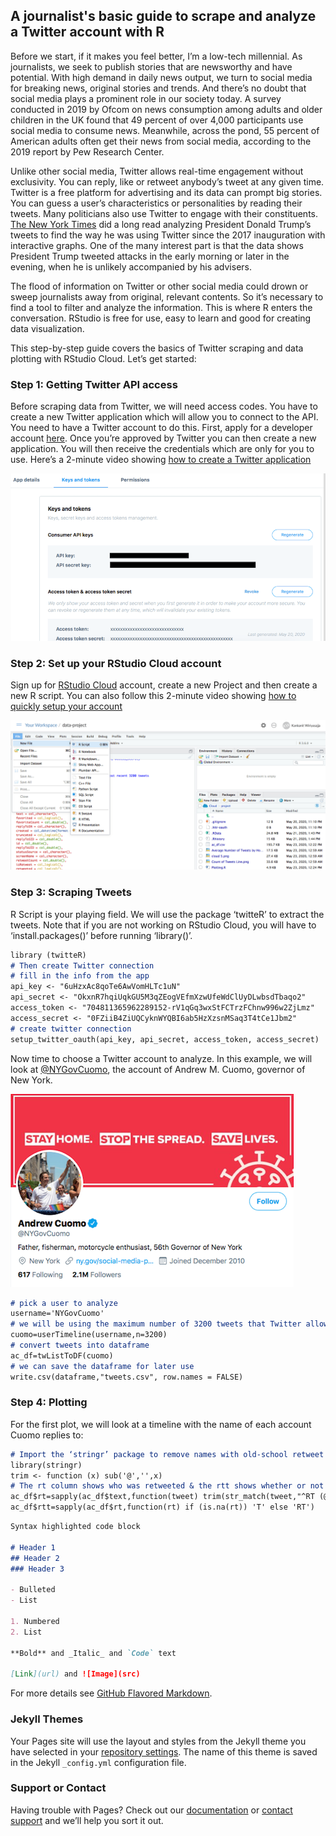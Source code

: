 ## A journalist's basic guide to scrape and analyze a Twitter account with R

Before we start, if it makes you feel better, I’m a low-tech millennial. 
As journalists, we seek to publish stories that are newsworthy and have potential. With high demand in daily news output, we turn to social media for breaking news, original stories and trends. And there’s no doubt that social media plays a prominent role in our society today. A survey conducted in 2019 by Ofcom on news consumption among adults and older children in the UK found that 49 percent of over 4,000 participants use social media to consume news. Meanwhile, across the pond, 55 percent of American adults often get their news from social media, according to the 2019 report by Pew Research Center.

Unlike other social media, Twitter allows real-time engagement without exclusivity. You can reply, like or retweet anybody’s tweet at any given time. Twitter is a free platform for advertising and its data can prompt big stories. You can guess a user’s characteristics or personalities by reading their tweets. Many politicians also use Twitter to engage with their constituents. [The New York Times](https://www.nytimes.com/interactive/2019/11/02/us/politics/trump-twitter-presidency.html) did a long read analyzing President Donald Trump’s tweets to find the way he was using Twitter since the 2017 inauguration with interactive graphs. One of the many interest part is that the data shows President Trump tweeted attacks in the early morning or later in the evening, when he is unlikely accompanied by his advisers.

The flood of information on Twitter or other social media could drown or sweep journalists away from original, relevant contents. So it’s necessary to find a tool to filter and analyze the information. This is where R enters the conversation. RStudio is free for use, easy to learn and good for creating data visualization.

This step-by-step guide covers the basics of Twitter scraping and data plotting with RStudio Cloud. Let’s get started:

### Step 1: Getting Twitter API access
Before scraping data from Twitter, we will need access codes. You have to create a new Twitter application which will allow you to connect to the API. You need to have a Twitter account to do this. First, apply for a developer account [here](https://developer.twitter.com/en/apply-for-access.html). Once you’re approved by Twitter you can then create a new application. You will then receive the credentials which are only for you to use.
Here’s a 2-minute video showing [how to create a Twitter application](https://www.youtube.com/watch?v=LpLYQz_3hA0&t=2s)

<img src="photo/Access-key.png" alt="hi" class="inline"/>

### Step 2: Set up your RStudio Cloud account 
Sign up for [RStudio Cloud](https://rstudio.cloud) account, create a new Project and then create a new R script.
You can also follow this 2-minute video showing [how to quickly setup your account](https://www.youtube.com/watch?v=U-pLWJO6-P4)

<img src="photo/new-R-script.png" alt="hi" class="inline"/>

### Step 3: Scraping Tweets
R Script is your playing field. We will use the package ‘twitteR’ to extract the tweets. Note that if you are not working on RStudio Cloud, you will have to ‘install.packages()’ before running ‘library()’.

```markdown
library (twitteR)
# Then create Twitter connection
# fill in the info from the app
api_key <- "6uHzxAc8qoTe6AwVomHLTc1uN"
api_secret <- "OkxnR7hqiUqkGU5M3qZEogVEfmXzwUfeWdClUyDLwbsdTbaqo2"
access_token <- "704811365962289152-rV1qGq3wxStFCTrzFChnw996w2ZjLmz"
access_secret <- "0FZiiB4ZiUQCyknWYQBI6ab5HzXzsnMSaq3T4tCe1Jbm2"
# create twitter connection
setup_twitter_oauth(api_key, api_secret, access_token, access_secret)
```
Now time to choose a Twitter account to analyze. In this example, we will look at [@NYGovCuomo](https://twitter.com/NYGovCuomo), the account of Andrew M. Cuomo, governor of New York.

<img src="photo/cuomo.png" alt="hi" class="inline"/>

```markdown
# pick a user to analyze
username='NYGovCuomo'
# we will be using the maximum number of 3200 tweets that Twitter allows viewing
cuomo=userTimeline(username,n=3200)
# convert tweets into dataframe
ac_df=twListToDF(cuomo)
# we can save the dataframe for later use 
write.csv(dataframe,"tweets.csv", row.names = FALSE)
```

### Step 4: Plotting
For the first plot, we will look at a timeline with the name of each account Cuomo replies to:

```markdown
# Import the ‘stringr’ package to remove names with old-school retweet text or ‘RT’
library(stringr)
trim <- function (x) sub('@','',x)
# The rt column shows who was retweeted & the rtt shows whether or not it was a retweet
ac_df$rt=sapply(ac_df$text,function(tweet) trim(str_match(tweet,"^RT (@[[:alnum:]_]*)")[2]))
ac_df$rtt=sapply(ac_df$rt,function(rt) if (is.na(rt)) 'T' else 'RT')
```



```markdown
Syntax highlighted code block

# Header 1
## Header 2
### Header 3

- Bulleted
- List

1. Numbered
2. List

**Bold** and _Italic_ and `Code` text

[Link](url) and ![Image](src)
```

For more details see [GitHub Flavored Markdown](https://guides.github.com/features/mastering-markdown/).

### Jekyll Themes

Your Pages site will use the layout and styles from the Jekyll theme you have selected in your [repository settings](https://github.com/aczx321/data-project/settings). The name of this theme is saved in the Jekyll `_config.yml` configuration file.

### Support or Contact

Having trouble with Pages? Check out our [documentation](https://help.github.com/categories/github-pages-basics/) or [contact support](https://github.com/contact) and we’ll help you sort it out.
